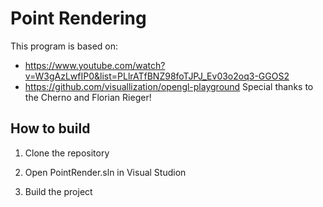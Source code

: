 # Point Rendering

This program is based on:
* https://www.youtube.com/watch?v=W3gAzLwfIP0&list=PLlrATfBNZ98foTJPJ_Ev03o2oq3-GGOS2
* https://github.com/visuallization/opengl-playground
Special thanks to the Cherno and Florian Rieger!

## How to build
1. Clone the repository 

2. Open PointRender.sln in Visual Studion

3. Build the project
